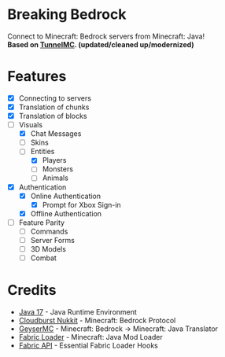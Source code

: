 # Breaking Bedrock
Connect to Minecraft: Bedrock servers from Minecraft: Java!\
**Based on [TunnelMC](https://github.com/THEREALWWEFAN231/TunnelMC). (updated/cleaned up/modernized)**

# Features
- [x] Connecting to servers
- [x] Translation of chunks
- [x] Translation of blocks
- [ ] Visuals
  - [x] Chat Messages
  - [ ] Skins
  - [ ] Entities
    - [x] Players
    - [ ] Monsters
    - [ ] Animals
- [x] Authentication
  - [x] Online Authentication
    - [x] Prompt for Xbox Sign-in
  - [x] Offline Authentication
- [ ] Feature Parity
  - [ ] Commands
  - [ ] Server Forms
  - [ ] 3D Models
  - [ ] Combat

# Credits
- [Java 17](https://adoptium.net/?variant=openjdk17&jvmVariant=hotspot) - Java Runtime Environment
- [Cloudburst Nukkit](https://github.com/CloudburstMC/Nukkit) - Minecraft: Bedrock Protocol
- [GeyserMC](https://github.com/GeyserMC/Geyser) - Minecraft: Bedrock -> Minecraft: Java Translator
- [Fabric Loader](https://fabricmc.net/use/) - Minecraft: Java Mod Loader
- [Fabric API](https://www.curseforge.com/minecraft/mc-mods/fabric-api) - Essential Fabric Loader Hooks
